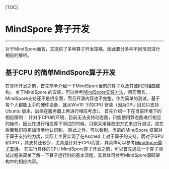 [TOC]

# MindSpore 算子开发

---

对于MindSpore而言，其提供了多种算子开发策略，因此要分多种不同情况进行相应的解析。 

## 基于CPU 的简单MindSpore算子开发

在具体开发之前，首先简单介绍一下MindSpore当前的算子以及其源码的相应结构。 关于MindSpore 的安装，可以参考[MindSpore安装方法](https://www.mindspore.cn/install/)，目前而言，MindSpore支持还不是很全面，而且开源内容也不完整，作为简单的测试，基于每个人都能上手的硬件设备，就从Win10 下的CPU 安装（因为GPU 目前只支持 Ubuntu 版本，后续在服务器上再进行相应考虑）。 首先介绍一下在当前环境下的相应限制： 针对于CPU的环境，目前无法支持动态图，只能使用静态图进行相应的操作，因此在进行相应算子测试的时候，只能采用静态图方式来进行测试，这在后面我们将更加清晰地认识到。 除此之外，可以看到，当前的MindSpore 框架对于算子支持的力度，实际上主要实现了在Ascned 上对于算子的支持，而对于GPU 和CPU ，其支持还较少，尤其是针对于CPU而言，其具体可以参考[MindSpore算子支持](https://www.mindspore.cn/docs/zh-CN/master/operator_list.html)。 在进行具体的CPU  MindSpore算子开发之前，可以首先通过一个算子测试过程来简单了解一下算子运行时的基本流程，其具体可参考MindSpore源码架构中的相应内容。 




